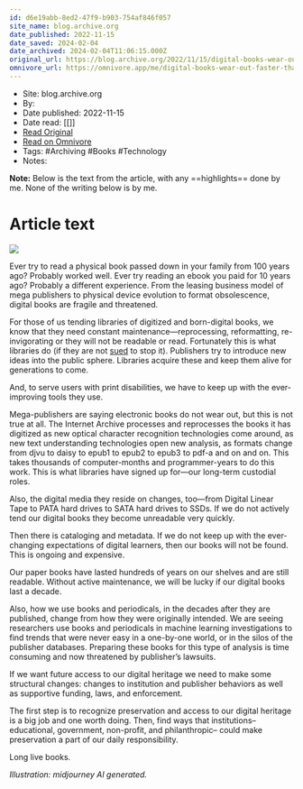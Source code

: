 ```yaml
---
id: d6e19abb-8ed2-47f9-b903-754af846f057
site_name: blog.archive.org
date_published: 2022-11-15
date_saved: 2024-02-04
date_archived: 2024-02-04T11:06:15.000Z
original_url: https://blog.archive.org/2022/11/15/digital-books-wear-out-faster-than-physical-books/
omnivore_url: https://omnivore.app/me/digital-books-wear-out-faster-than-physical-books-internet-archi-18d73ca8a85
---
```


 - Site: blog.archive.org
 - By: 
 - Date published: 2022-11-15
 - Date read: [[]]
 - [Read Original](https://blog.archive.org/2022/11/15/digital-books-wear-out-faster-than-physical-books/)
 - [Read on Omnivore](https://omnivore.app/me/digital-books-wear-out-faster-than-physical-books-internet-archi-18d73ca8a85)
 - Tags:  #Archiving  #Books  #Technology 
 - Notes: 

**Note:** Below is the text from the article, with any ==highlights== done by me. None of the writing below is by me.

# Article text
[![](https://proxy-prod.omnivore-image-cache.app/1024x699,sVPVtCouhoenFXHv2XiXfHo1jARvrrP4imGZ-NTDfCvM/https://blog.archive.org/wp-content/uploads/2022/11/ebook-graveyard-1024x699.png)](https://blog.archive.org/wp-content/uploads/2022/11/ebook-graveyard.png)

Ever try to read a physical book passed down in your family from 100 years ago? Probably worked well. Ever try reading an ebook you paid for 10 years ago? Probably a different experience. From the leasing business model of mega publishers to physical device evolution to format obsolescence, digital books are fragile and threatened.

For those of us tending libraries of digitized and born-digital books, we know that they need constant maintenance—reprocessing, reformatting, re-invigorating or they will not be readable or read. Fortunately this is what libraries do (if they are not [sued](https://www.thenation.com/article/society/publishers-are-taking-the-internet-to-court/) to stop it). Publishers try to introduce new ideas into the public sphere. Libraries acquire these and keep them alive for generations to come.

And, to serve users with print disabilities, we have to keep up with the ever-improving tools they use.

Mega-publishers are saying electronic books do not wear out, but this is not true at all. The Internet Archive processes and reprocesses the books it has digitized as new optical character recognition technologies come around, as new text understanding technologies open new analysis, as formats change from djvu to daisy to epub1 to epub2 to epub3 to pdf-a and on and on. This takes thousands of computer-months and programmer-years to do this work. This is what libraries have signed up for—our long-term custodial roles.

Also, the digital media they reside on changes, too—from Digital Linear Tape to PATA hard drives to SATA hard drives to SSDs. If we do not actively tend our digital books they become unreadable very quickly.

Then there is cataloging and metadata. If we do not keep up with the ever-changing expectations of digital learners, then our books will not be found. This is ongoing and expensive.

Our paper books have lasted hundreds of years on our shelves and are still readable. Without active maintenance, we will be lucky if our digital books last a decade.

Also, how we use books and periodicals, in the decades after they are published, change from how they were originally intended. We are seeing researchers use books and periodicals in machine learning investigations to find trends that were never easy in a one-by-one world, or in the silos of the publisher databases. Preparing these books for this type of analysis is time consuming and now threatened by publisher’s lawsuits.

If we want future access to our digital heritage we need to make some structural changes: changes to institution and publisher behaviors as well as supportive funding, laws, and enforcement.

The first step is to recognize preservation and access to our digital heritage is a big job and one worth doing. Then, find ways that institutions– educational, government, non-profit, and philanthropic– could make preservation a part of our daily responsibility.

Long live books.

_Illustration: midjourney AI generated._